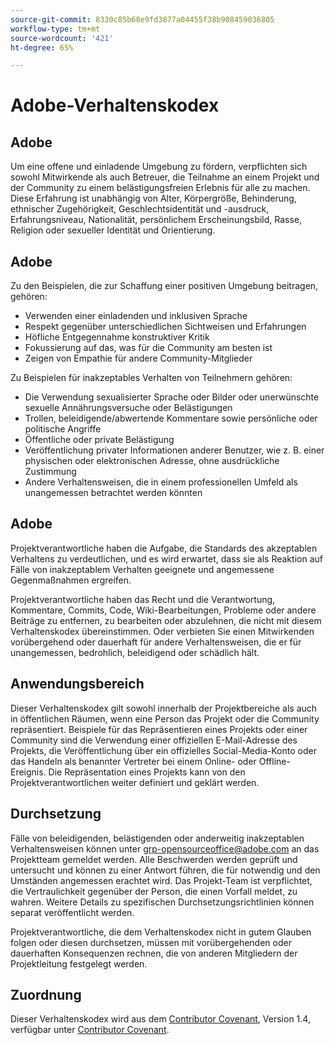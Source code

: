 ```yaml
---
source-git-commit: 8330c85b68e9fd3877a04455f38b908459036805
workflow-type: tm+mt
source-wordcount: '421'
ht-degree: 65%

---
```

# Adobe-Verhaltenskodex

## Adobe

Um eine offene und einladende Umgebung zu fördern, verpflichten sich sowohl Mitwirkende als auch Betreuer, die Teilnahme an einem Projekt und der Community zu einem belästigungsfreien Erlebnis für alle zu machen. Diese Erfahrung ist unabhängig von Alter, Körpergröße, Behinderung, ethnischer Zugehörigkeit, Geschlechtsidentität und -ausdruck, Erfahrungsniveau, Nationalität, persönlichem Erscheinungsbild, Rasse, Religion oder sexueller Identität und Orientierung.

## Adobe

Zu den Beispielen, die zur Schaffung einer positiven Umgebung beitragen, gehören:

* Verwenden einer einladenden und inklusiven Sprache
* Respekt gegenüber unterschiedlichen Sichtweisen und Erfahrungen
* Höfliche Entgegennahme konstruktiver Kritik
* Fokussierung auf das, was für die Community am besten ist
* Zeigen von Empathie für andere Community-Mitglieder

Zu Beispielen für inakzeptables Verhalten von Teilnehmern gehören:

* Die Verwendung sexualisierter Sprache oder Bilder oder unerwünschte sexuelle Annährungsversuche oder Belästigungen
* Trollen, beleidigende/abwertende Kommentare sowie persönliche oder politische Angriffe
* Öffentliche oder private Belästigung
* Veröffentlichung privater Informationen anderer Benutzer, wie z. B. einer physischen oder elektronischen Adresse, ohne ausdrückliche Zustimmung
* Andere Verhaltensweisen, die in einem professionellen Umfeld als unangemessen betrachtet werden könnten

## Adobe

Projektverantwortliche haben die Aufgabe, die Standards des akzeptablen Verhaltens zu verdeutlichen, und es wird erwartet, dass sie als Reaktion auf Fälle von inakzeptablem Verhalten geeignete und angemessene Gegenmaßnahmen ergreifen.

Projektverantwortliche haben das Recht und die Verantwortung, Kommentare, Commits, Code, Wiki-Bearbeitungen, Probleme oder andere Beiträge zu entfernen, zu bearbeiten oder abzulehnen, die nicht mit diesem Verhaltenskodex übereinstimmen. Oder verbieten Sie einen Mitwirkenden vorübergehend oder dauerhaft für andere Verhaltensweisen, die er für unangemessen, bedrohlich, beleidigend oder schädlich hält.

## Anwendungsbereich

Dieser Verhaltenskodex gilt sowohl innerhalb der Projektbereiche als auch in öffentlichen Räumen, wenn eine Person das Projekt oder die Community repräsentiert. Beispiele für das Repräsentieren eines Projekts oder einer Community sind die Verwendung einer offiziellen E-Mail-Adresse des Projekts, die Veröffentlichung über ein offizielles Social-Media-Konto oder das Handeln als benannter Vertreter bei einem Online- oder Offline-Ereignis. Die Repräsentation eines Projekts kann von den Projektverantwortlichen weiter definiert und geklärt werden.

## Durchsetzung

Fälle von beleidigenden, belästigenden oder anderweitig inakzeptablen Verhaltensweisen können unter grp-opensourceoffice@adobe.com an das Projektteam gemeldet werden. Alle Beschwerden werden geprüft und untersucht und können zu einer Antwort führen, die für notwendig und den Umständen angemessen erachtet wird. Das Projekt-Team ist verpflichtet, die Vertraulichkeit gegenüber der Person, die einen Vorfall meldet, zu wahren. Weitere Details zu spezifischen Durchsetzungsrichtlinien können separat veröffentlicht werden.

Projektverantwortliche, die dem Verhaltenskodex nicht in gutem Glauben folgen oder diesen durchsetzen, müssen mit vorübergehenden oder dauerhaften Konsequenzen rechnen, die von anderen Mitgliedern der Projektleitung festgelegt werden.

## Zuordnung

Dieser Verhaltenskodex wird aus dem [Contributor Covenant](https://www.contributor-covenant.org/), Version 1.4, verfügbar unter [Contributor Covenant](https://www.contributor-covenant.org/version/1/4/code-of-conduct/).
